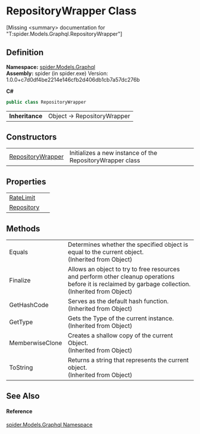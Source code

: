 # RepositoryWrapper Class


\[Missing &lt;summary&gt; documentation for "T:spider.Models.Graphql.RepositoryWrapper"\]



## Definition
**Namespace:** <a href="a7324a28-4f46-beaa-9269-26a8fa385391">spider.Models.Graphql</a>  
**Assembly:** spider (in spider.exe) Version: 1.0.0+c7d0df4be2214e146cfb2d406db1cb7a57dc276b

**C#**
``` C#
public class RepositoryWrapper
```

<table><tr><td><strong>Inheritance</strong></td><td>Object  →  RepositoryWrapper</td></tr>
</table>



## Constructors
<table>
<tr>
<td><a href="03b175cf-8dc2-1846-b8d6-985b1e2de6d6">RepositoryWrapper</a></td>
<td>Initializes a new instance of the RepositoryWrapper class</td></tr>
</table>

## Properties
<table>
<tr>
<td><a href="d1016e9e-dea0-a1eb-dbd3-0038e1747413">RateLimit</a></td>
<td> </td></tr>
<tr>
<td><a href="bb566edd-0009-4f96-117d-8dedbf8bac1e">Repository</a></td>
<td> </td></tr>
</table>

## Methods
<table>
<tr>
<td>Equals</td>
<td>Determines whether the specified object is equal to the current object.<br />(Inherited from Object)</td></tr>
<tr>
<td>Finalize</td>
<td>Allows an object to try to free resources and perform other cleanup operations before it is reclaimed by garbage collection.<br />(Inherited from Object)</td></tr>
<tr>
<td>GetHashCode</td>
<td>Serves as the default hash function.<br />(Inherited from Object)</td></tr>
<tr>
<td>GetType</td>
<td>Gets the Type of the current instance.<br />(Inherited from Object)</td></tr>
<tr>
<td>MemberwiseClone</td>
<td>Creates a shallow copy of the current Object.<br />(Inherited from Object)</td></tr>
<tr>
<td>ToString</td>
<td>Returns a string that represents the current object.<br />(Inherited from Object)</td></tr>
</table>

## See Also


#### Reference
<a href="a7324a28-4f46-beaa-9269-26a8fa385391">spider.Models.Graphql Namespace</a>  
